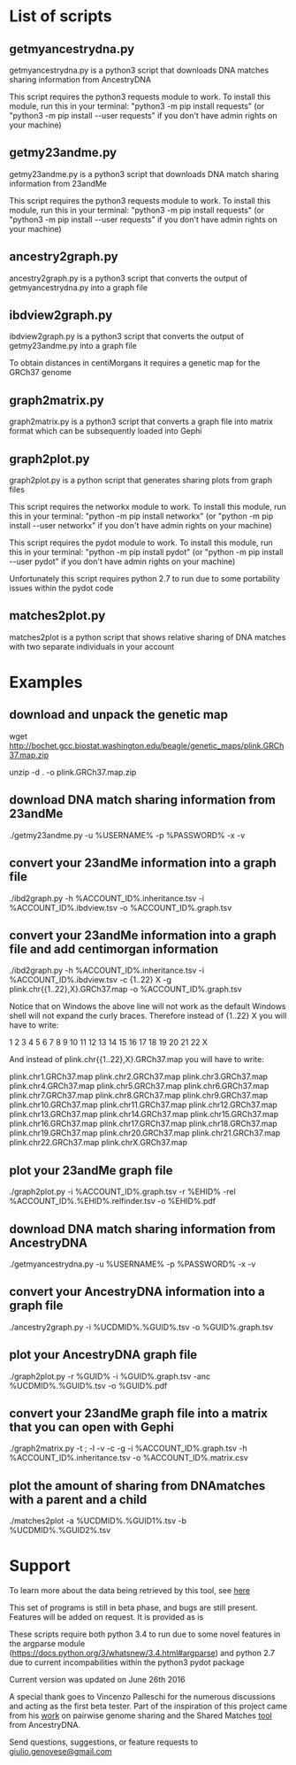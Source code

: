 List of scripts
===============

getmyancestrydna.py
-------------------

getmyancestrydna.py is a python3 script that downloads DNA matches sharing information from AncestryDNA

This script requires the python3 requests module to work. To install this module, run this in your terminal: "python3 -m pip install requests" (or "python3 -m pip install --user requests" if you don't have admin rights on your machine)

getmy23andme.py
---------------

getmy23andme.py is a python3 script that downloads DNA match sharing information from 23andMe

This script requires the python3 requests module to work. To install this module, run this in your terminal: "python3 -m pip install requests" (or "python3 -m pip install --user requests" if you don't have admin rights on your machine)

ancestry2graph.py
-----------------

ancestry2graph.py is a python3 script that converts the output of getmyancestrydna.py into a graph file

ibdview2graph.py
----------------

ibdview2graph.py is a python3 script that converts the output of getmy23andme.py into a graph file

To obtain distances in centiMorgans it requires a genetic map for the GRCh37 genome

graph2matrix.py
---------------

graph2matrix.py is a python3 script that converts a graph file into matrix format which can be subsequently loaded into Gephi

graph2plot.py
-------------

graph2plot.py is a python script that generates sharing plots from graph files

This script requires the networkx module to work. To install this module, run this in your terminal: "python -m pip install networkx" (or "python -m pip install --user networkx" if you don't have admin rights on your machine)

This script requires the pydot module to work. To install this module, run this in your terminal: "python -m pip install pydot" (or "python -m pip install --user pydot" if you don't have admin rights on your machine)

Unfortunately this script requires python 2.7 to run due to some portability issues within the pydot code

matches2plot.py
-------------

matches2plot is a python script that shows relative sharing of DNA matches with two separate individuals in your account

Examples
========

download and unpack the genetic map
-----------------------------------

wget http://bochet.gcc.biostat.washington.edu/beagle/genetic_maps/plink.GRCh37.map.zip

unzip -d . -o plink.GRCh37.map.zip

download DNA match sharing information from 23andMe
---------------------------------------------------

./getmy23andme.py -u %USERNAME% -p %PASSWORD% -x -v

convert your 23andMe information into a graph file
--------------------------------------------------

./ibd2graph.py -h %ACCOUNT_ID%.inheritance.tsv -i %ACCOUNT_ID%.ibdview.tsv -o %ACCOUNT_ID%.graph.tsv

convert your 23andMe information into a graph file and add centimorgan information
----------------------------------------------------------------------------------

./ibd2graph.py -h %ACCOUNT_ID%.inheritance.tsv -i %ACCOUNT_ID%.ibdview.tsv -c {1..22} X -g plink.chr{{1..22},X}.GRCh37.map -o %ACCOUNT_ID%.graph.tsv

Notice that on Windows the above line will not work as the default Windows shell will not expand the curly braces. Therefore instead of {1..22} X you will have to write:

1 2 3 4 5 6 7 8 9 10 11 12 13 14 15 16 17 18 19 20 21 22 X

And instead of plink.chr{{1..22},X}.GRCh37.map you will have to write:

plink.chr1.GRCh37.map plink.chr2.GRCh37.map plink.chr3.GRCh37.map plink.chr4.GRCh37.map plink.chr5.GRCh37.map plink.chr6.GRCh37.map plink.chr7.GRCh37.map plink.chr8.GRCh37.map plink.chr9.GRCh37.map plink.chr10.GRCh37.map plink.chr11.GRCh37.map plink.chr12.GRCh37.map plink.chr13.GRCh37.map plink.chr14.GRCh37.map plink.chr15.GRCh37.map plink.chr16.GRCh37.map plink.chr17.GRCh37.map plink.chr18.GRCh37.map plink.chr19.GRCh37.map plink.chr20.GRCh37.map plink.chr21.GRCh37.map plink.chr22.GRCh37.map plink.chrX.GRCh37.map

plot your 23andMe graph file
----------------------------

./graph2plot.py -i %ACCOUNT_ID%.graph.tsv -r %EHID% -rel %ACCOUNT_ID%.%EHID%.relfinder.tsv -o %EHID%.pdf

download DNA match sharing information from AncestryDNA
-------------------------------------------------------

./getmyancestrydna.py -u %USERNAME% -p %PASSWORD% -x -v

convert your AncestryDNA information into a graph file
------------------------------------------------------

./ancestry2graph.py -i %UCDMID%.%GUID%.tsv -o %GUID%.graph.tsv

plot your AncestryDNA graph file
--------------------------------

./graph2plot.py -r %GUID% -i %GUID%.graph.tsv -anc %UCDMID%.%GUID%.tsv -o %GUID%.pdf

convert your 23andMe graph file into a matrix that you can open with Gephi
--------------------------------------------------------------------------

./graph2matrix.py -t \; -l -v -c -g -i %ACCOUNT_ID%.graph.tsv -h %ACCOUNT_ID%.inheritance.tsv -o %ACCOUNT_ID%.matrix.csv

plot the amount of sharing from DNAmatches with a parent and a child
--------------------------------------------------------------------

./matches2plot -a %UCDMID%.%GUID1%.tsv -b %UCDMID%.%GUID2%.tsv

Support
=======

To learn more about the data being retrieved by this tool, see <a href="http://apol1.blogspot.com/2015/09/visualize-dna-matches-graph.html">here</a>

This set of programs is still in beta phase, and bugs are still present. Features will be added on request. It is provided as is

These scripts require both python 3.4 to run due to some novel features in the argparse module (https://docs.python.org/3/whatsnew/3.4.html#argparse) and python 2.7 due to current incompabilities within the python3 pydot package

Current version was updated on June 26th 2016

A special thank goes to Vincenzo Palleschi for the numerous discussions and acting as the first beta tester. Part of the inspiration of this project came from his <a href="https://peerj.com/articles/cs-27/">work</a> on pairwise genome sharing and the Shared Matches <a href="http://blogs.ancestry.com/ancestry/2015/08/26/see-your-dna-matches-in-a-whole-new-way/">tool</a> from AncestryDNA.

Send questions, suggestions, or feature requests to giulio.genovese@gmail.com

